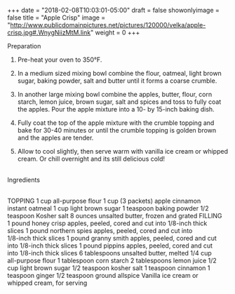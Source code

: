 +++
date = "2018-02-08T10:03:01-05:00"
draft = false
showonlyimage = false
title = "Apple Crisp"
image = "http://www.publicdomainpictures.net/pictures/120000/velka/apple-crisp.jpg#.WnygNiizMtM.link"
weight = 0
+++

Preparation

1. Pre-heat your oven to 350°F.

2. In a medium sized mixing bowl combine the flour, oatmeal, light brown sugar, baking powder, salt and butter until it forms a coarse crumble.

3. In another large mixing bowl combine the apples, butter, flour, corn starch, lemon juice, brown sugar, salt and spices and toss to fully coat the apples. Pour the apple mixture into a 10- by 15-inch baking dish.

4. Fully coat the top of the apple mixture with the crumble topping and bake for 30-40 minutes or until the crumble topping is golden brown and the apples are tender.

5. Allow to cool slightly, then serve warm with vanilla ice cream or whipped cream. Or chill overnight and its still delicious cold!

<div style="white-space: pre-wrap;">
Ingredients

TOPPING
1 cup all-purpose flour
1 cup (3 packets) apple cinnamon instant oatmeal
1 cup light brown sugar
1 teaspoon baking powder
1/2 teaspoon Kosher salt
8 ounces unsalted butter, frozen and grated
FILLING
1 pound honey crisp apples, peeled, cored and cut into 1/8-inch thick slices
1 pound northern spies apples, peeled, cored and cut into 1/8-inch thick slices
1 pound granny smith apples, peeled, cored and cut into 1/8-inch thick slices
1 pound pippins apples, peeled, cored and cut into 1/8-inch thick slices
6 tablespoons unsalted butter, melted
1/4 cup all-purpose flour
1 tablespoon corn starch
2 tablespoons lemon juice
1/2 cup light brown sugar
1/2 teaspoon kosher salt
1 teaspoon cinnamon
1 teaspoon ginger
1/2 teaspoon ground allspice
Vanilla ice cream or whipped cream, for serving
</div>